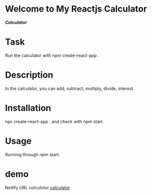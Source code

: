 # Welcome to My Reactjs Calculator
***Calculator***

# Task
Run the calculator with npm create-react-app . 

# Description
In the calculator, you can add, subtract, multiply, divide, interest.

# Installation
npx create-react-app . and check with npm start.

# Usage
Running through npm start.


#  demo 

 Netlify URL colculotor <a href="https://nnur-calculator.netlify.app/"> calculator </a>